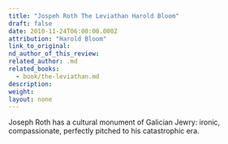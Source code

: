 ```yaml
---
title: "Jospeh Roth The Leviathan Harold Bloom"
draft: false
date: 2010-11-24T06:00:00.000Z
attribution: "Harold Bloom"
link_to_original:
nd_author_of_this_review:
related_author: .md
related_books:
  - book/the-leviathan.md
description:
weight:
layout: none
---
```

Joseph Roth has a cultural monument of Galician Jewry: ironic, compassionate, perfectly pitched to his catastrophic era.

